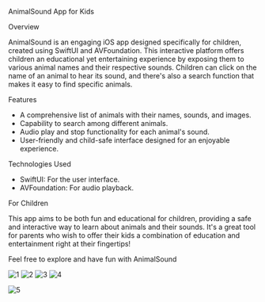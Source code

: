  AnimalSound App for Kids

 Overview

AnimalSound is an engaging iOS app designed specifically for children, created using SwiftUI and AVFoundation. This interactive platform offers children an educational yet entertaining experience by exposing them to various animal names and their respective sounds. Children can click on the name of an animal to hear its sound, and there's also a search function that makes it easy to find specific animals.

 Features

- A comprehensive list of animals with their names, sounds, and images.
- Capability to search among different animals.
- Audio play and stop functionality for each animal's sound.
- User-friendly and child-safe interface designed for an enjoyable experience.

 Technologies Used

- SwiftUI: For the user interface.
- AVFoundation: For audio playback.

 For Children

This app aims to be both fun and educational for children, providing a safe and interactive way to learn about animals and their sounds. It's a great tool for parents who wish to offer their kids a combination of education and entertainment right at their fingertips!

Feel free to explore and have fun with AnimalSound

![1](https://github.com/yasarkilicx34/AnimalSounds/assets/83876748/598b1101-41ed-4c9f-9442-6632eaa4a1d3) ![2](https://github.com/yasarkilicx34/AnimalSounds/assets/83876748/57096052-7d2e-4629-b3d1-21b504475fb1)   ![3](https://github.com/yasarkilicx34/AnimalSounds/assets/83876748/4d30a9e1-112a-4a6e-8e6b-dd554f0646bf)   ![4](https://github.com/yasarkilicx34/AnimalSounds/assets/83876748/87f95f29-b347-47d7-8a8e-4866295ba5a2)


![5](https://github.com/yasarkilicx34/AnimalSounds/assets/83876748/dd4eddf1-f64f-4149-95d3-73831aecde4d)








